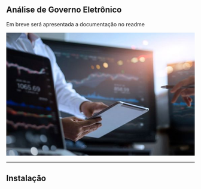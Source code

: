 ## Análise de Governo Eletrônico

Em breve será apresentada a documentação no readme

![title](projeto.png)

________

## Instalação












